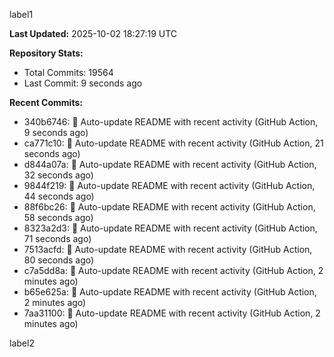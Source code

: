 
label1 
<!-- ACTIVITY_START -->
**Last Updated:** 2025-10-02 18:27:19 UTC

**Repository Stats:**
- Total Commits: 19564
- Last Commit: 9 seconds ago

**Recent Commits:**
- 340b6746: 🤖 Auto-update README with recent activity (GitHub Action, 9 seconds ago)
- ca771c10: 🤖 Auto-update README with recent activity (GitHub Action, 21 seconds ago)
- d844a07a: 🤖 Auto-update README with recent activity (GitHub Action, 32 seconds ago)
- 9844f219: 🤖 Auto-update README with recent activity (GitHub Action, 44 seconds ago)
- 88f6bc26: 🤖 Auto-update README with recent activity (GitHub Action, 58 seconds ago)
- 8323a2d3: 🤖 Auto-update README with recent activity (GitHub Action, 71 seconds ago)
- 7513acfd: 🤖 Auto-update README with recent activity (GitHub Action, 80 seconds ago)
- c7a5dd8a: 🤖 Auto-update README with recent activity (GitHub Action, 2 minutes ago)
- b65e625a: 🤖 Auto-update README with recent activity (GitHub Action, 2 minutes ago)
- 7aa31100: 🤖 Auto-update README with recent activity (GitHub Action, 2 minutes ago)
<!-- ACTIVITY_END -->

label2
